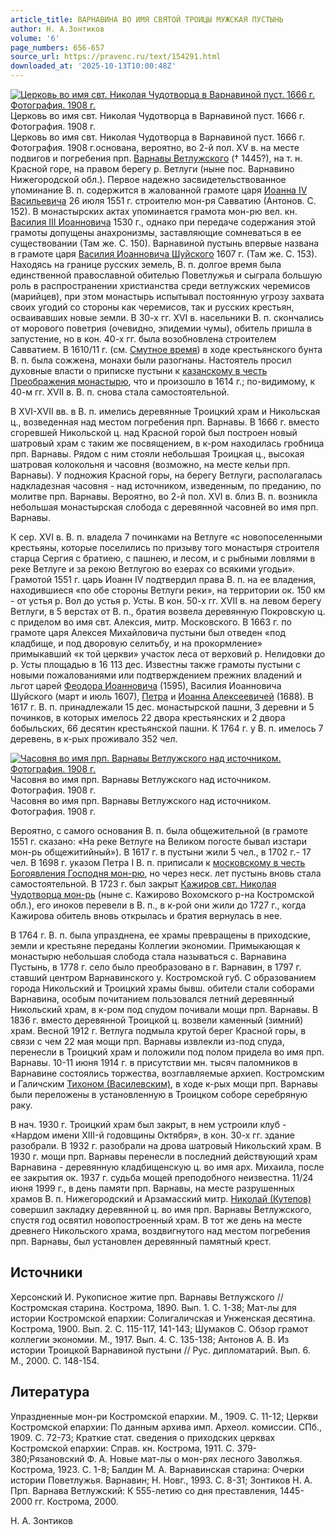 ```yaml
---
article_title: ВАРНАВИНА ВО ИМЯ СВЯТОЙ ТРОИЦЫ МУЖСКАЯ ПУСТЫНЬ
author: Н. А.Зонтиков
volume: '6'
page_numbers: 656-657
source_url: https://pravenc.ru/text/154291.html
downloaded_at: '2025-10-13T10:00:48Z'
---
```


[![Церковь во имя свт. Николая Чудотворца в Варнавиной пуст. 1666 г. Фотография. 1908 г.](https://pravenc.ru/data/641/461/1234/i200.jpg "Кликните для увеличения картинки")](https://pravenc.ru/data/641/461/1234/i400.jpg)Церковь во имя свт. Николая Чудотворца в Варнавиной пуст. 1666 г. Фотография. 1908 г.  
Церковь во имя свт. Николая Чудотворца в Варнавиной пуст. 1666 г. Фотография. 1908 г.основана, вероятно, во 2-й пол. XV в. на месте подвигов и погребения прп. [Варнавы Ветлужского](<https://pravenc.ru/text/Варнавы Ветлужского.html>) († 1445?), на т. н. Красной горе, на правом берегу р. Ветлуги (ныне пос. Варнавино Нижегородской обл.). Первое надежно засвидетельствованное упоминание В. п. содержится в жалованной грамоте царя [Иоанна IV Васильевича](<https://pravenc.ru/text/Иоанна IV Васильевича.html>) 26 июля 1551 г. строителю мон-ря Савватию (Антонов. С. 152). В монастырских актах упоминается грамота мон-рю вел. кн. [Василия III Иоанновича](<https://pravenc.ru/text/Василий III Иоаннович.html>) 1530 г., однако при передаче содержания этой грамоты допущены анахронизмы, заставляющие сомневаться в ее существовании (Там же. С. 150). Варнавиной пустынь впервые названа в грамоте царя [Василия Иоанновича Шуйского](<https://pravenc.ru/text/Василий Иоаннович Шуйский.html>) 1607 г. (Там же. С. 153). Находясь на границе русских земель, В. п. долгое время была единственной православной обителью Поветлужья и сыграла большую роль в распространении христианства среди ветлужских черемисов (марийцев), при этом монастырь испытывал постоянную угрозу захвата своих угодий со стороны как черемисов, так и русских крестьян, осваивавших новые земли. В 30-х гг. XVI в. насельники В. п. скончались от морового поветрия (очевидно, эпидемии чумы), обитель пришла в запустение, но в кон. 40-х гг. была возобновлена строителем Савватием. В 1610/11 г. (см. [Смутное время](<https://pravenc.ru/text/Смутное время.html>)) в ходе крестьянского бунта В. п. была сожжена, монахи были разогнаны. Настоятель просил духовные власти о приписке пустыни к [казанскому в честь Преображения монастырю](<https://pravenc.ru/text/казанскому в честь Преображения монастырю.html>), что и произошло в 1614 г.; по-видимому, к 40-м гг. XVII в. В. п. снова стала самостоятельной.

В XVI-XVII вв. в В. п. имелись деревянные Троицкий храм и Никольская ц., возведенная над местом погребения прп. Варнавы. В 1666 г. вместо сгоревшей Никольской ц. над Красной горой был построен новый шатровый храм с таким же посвящением, в к-ром находилась гробница прп. Варнавы. Рядом с ним стояли небольшая Троицкая ц., высокая шатровая колокольня и часовня (возможно, на месте кельи прп. Варнавы). У подножия Красной горы, на берегу Ветлуги, располагалась надкладезная часовня - над источником, изведенным, по преданию, по молитве прп. Варнавы. Вероятно, во 2-й пол. XVI в. близ В. п. возникла небольшая монастырская слобода с деревянной часовней во имя прп. Варнавы.

К сер. XVI в. В. п. владела 7 починками на Ветлуге «с новопоселенными крестьяны, которые поселились по призыву того монастыря строителя старца Сергия с братиею, с пашнею, и лесом, и с рыбными ловлями в реке Ветлуге и за рекою Ветлугою во езерах со всякими угодьи». Грамотой 1551 г. царь Иоанн IV подтвердил права В. п. на ее владения, находившиеся «по обе стороны Ветлуги реки», на территории ок. 150 км - от устья р. Вол до устья р. Усты. В кон. 50-х гг. XVII в. на левом берегу Ветлуги, в 5 верстах от В. п., братия возвела деревянную Покровскую ц. с приделом во имя свт. Алексия, митр. Московского. В 1663 г. по грамоте царя Алексея Михайловича пустыни был отведен «под кладбище, и под дворовую селитьбу, и на прокормление» примыкавший «к той церкви» участок леса от верховий р. Нелидовки до р. Усты площадью в 16 113 дес. Известны также грамоты пустыни с новыми пожалованиями или подтверждением прежних владений и льгот царей [Феодора Иоанновича](<https://pravenc.ru/text/Феодора Иоанновича.html>) (1595), Василия Иоанновича Шуйского (март и июль 1607), [Петра](https://pravenc.ru/text/Петр.html) и [Иоанна Алексеевичей](<https://pravenc.ru/text/Иоанна Алексеевичей.html>) (1688). В 1617 г. В. п. принадлежали 15 дес. монастырской пашни, 3 деревни и 5 починков, в которых имелось 22 двора крестьянских и 2 двора бобыльских, 66 десятин крестьянской пашни. К 1764 г. у В. п. имелось 7 деревень, в к-рых проживало 352 чел.

[![Часовня во имя прп. Варнавы Ветлужского над источником. Фотография. 1908 г.](https://pravenc.ru/data/555/461/1234/i200.jpg "Кликните для увеличения картинки")](https://pravenc.ru/data/555/461/1234/i400.jpg)Часовня во имя прп. Варнавы Ветлужского над источником. Фотография. 1908 г.  
Часовня во имя прп. Варнавы Ветлужского над источником. Фотография. 1908 г.

Вероятно, с самого основания В. п. была общежительной (в грамоте 1551 г. сказано: «На реке Ветлуге на Великом погосте бывал изстари мон-рь общежитийный»). В 1617 г. в пустыни жили 5 чел., в 1702 г.- 17 чел. В 1698 г. указом Петра I В. п. приписали к [московскому в честь Богоявления Господня мон-рю](<https://pravenc.ru/text/московскому в честь Богоявления Господня мон-рю.html>), но через неск. лет пустынь вновь стала самостоятельной. В 1723 г. был закрыт [Кажиров свт. Николая Чудотворца мон-рь](<https://pravenc.ru/text/Кажиров свт  Николая Чудотворца мон-рь.html>) (ныне с. Кажирово Вохомского р-на Костромской обл.), его иноков перевели в В. п., в к-рой они жили до 1727 г., когда Кажирова обитель вновь открылась и братия вернулась в нее.

В 1764 г. В. п. была упразднена, ее храмы превращены в приходские, земли и крестьяне переданы Коллегии экономии. Примыкающая к монастырю небольшая слобода стала называться с. Варнавина Пустынь, в 1778 г. село было преобразовано в г. Варнавин, в 1797 г. ставший центром Варнавинского у. Костромской губ. С образованием города Никольский и Троицкий храмы бывш. обители стали соборами Варнавина, особым почитанием пользовался летний деревянный Никольский храм, в к-ром под спудом почивали мощи прп. Варнавы. В 1836 г. вместо деревянной Троицкой ц. возвели каменный (зимний) храм. Весной 1912 г. Ветлуга подмыла крутой берег Красной горы, в связи с чем 22 мая мощи прп. Варнавы извлекли из-под спуда, перенесли в Троицкий храм и положили под полом придела во имя прп. Варнавы. 10-11 июня 1914 г. в присутствии мн. тысяч паломников в Варнавине состоялись торжества, возглавляемые архиеп. Костромским и Галичским [Тихоном (Василевским)](<https://pravenc.ru/text/Тихоном (Василевским).html>), в ходе к-рых мощи прп. Варнавы были переложены в установленную в Троицком соборе серебряную раку.

В нач. 1930 г. Троицкий храм был закрыт, в нем устроили клуб - «Нардом имени XIII-й годовщины Октября», в кон. 30-х гг. здание разобрали. В 1932 г. разобрали на дрова шатровый Никольский храм. В 1930 г. мощи прп. Варнавы перенесли в последний действующий храм Варнавина - деревянную кладбищенскую ц. во имя арх. Михаила, после ее закрытия ок. 1937 г. судьба мощей преподобного неизвестна. 11/24 июня 1999 г., в день памяти прп. Варнавы, на месте разрушенных храмов В. п. Нижегородский и Арзамасский митр. [Николай (Кутепов)](<https://pravenc.ru/text/Николай (Кутепов).html>) совершил закладку деревянной ц. во имя прп. Варнавы Ветлужского, спустя год освятил новопостроенный храм. В тот же день на месте древнего Никольского храма, воздвигнутого над местом погребения прп. Варнавы, был установлен деревянный памятный крест.

## Источники

Херсонский И. Рукописное житие прп. Варнавы Ветлужского // Костромская старина. Кострома, 1890. Вып. 1. С. 1-38; Мат-лы для истории Костромской епархии: Солигаличская и Унженская десятина. Кострома, 1900. Вып. 2. С. 115-117, 141-143; Шумаков С. Обзор грамот коллегии экономии. М., 1917. Вып. 4. С. 135-138; Антонов А. В. Из истории Троицкой Варнавиной пустыни // Рус. дипломатарий. Вып. 6. М., 2000. С. 148-154.

## Литература

Упраздненные мон-ри Костромской епархии. М., 1909. С. 11-12; Церкви Костромской епархии: По данным архива имп. Археол. комиссии. СПб., 1909. С. 72-73; Краткие стат. сведения о приходских церквах Костромской епархии: Справ. кн. Кострома, 1911. С. 379-380;Рязановский Ф. А. Новые мат-лы о мон-рях лесного Заволжья. Кострома, 1923. С. 1-8; Балдин М. А. Варнавинская старина: Очерки истории Поветлужья. Варнавин; Н. Новг., 1993. С. 8-31; Зонтиков Н. А. Прп. Варнава Ветлужский: К 555-летию со дня преставления, 1445-2000 гг. Кострома, 2000.

Н. А.  Зонтиков
